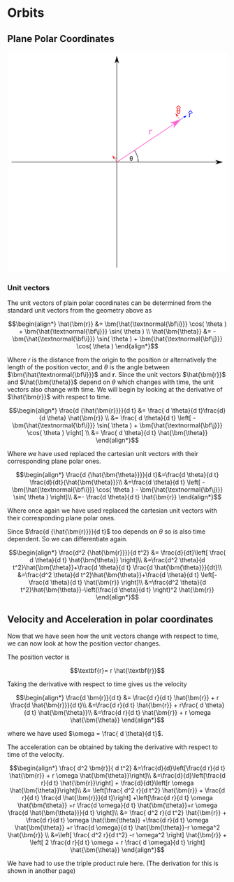 # Orbits

## Plane Polar Coordinates

![plain polar diagram](./img/polars.svg)

### Unit vectors

The unit vectors of plain polar coordinates can be determined from the standard unit vectors from the geometry above as

```math
\begin{align*}
\hat{\bm{r}} &= \bm{\hat{\textnormal{\bf\i}}} \cos( \theta ) + \bm{\hat{\textnormal{\bf\j}}} \sin( \theta ) \\
\hat{\bm{\theta}}  &= - \bm{\hat{\textnormal{\bf\i}}} \sin( \theta ) + \bm{\hat{\textnormal{\bf\j}}} \cos( \theta )
\end{align*}
```

Where $r$ is the distance from the origin to the position or alternatively the length of the position vector, and $\theta$ is the angle between $\bm{\hat{\textnormal{\bf\i}}}$ and $\bm{r}$.
Since the unit vectors $\hat{\bm{r}}$ and $\hat{\bm{\theta}}$ depend on $\theta$ which changes with time, the unit vectors also change with time. We will begin by looking at the derivative of $\hat{\bm{r}}$ with respect to time.

```math
\begin{align*}
\frac{d {\hat{\bm{r}}}}{d t} &= \frac{ d \theta}{d t}\frac{d}{d \theta} \hat{\bm{r}} \\
&=  \frac{ d \theta}{d t} \left[ -\bm{\hat{\textnormal{\bf\i}}} \sin( \theta ) + \bm{\hat{\textnormal{\bf\j}}} \cos( \theta ) \right] \\
&= \frac{ d \theta}{d t} \hat{\bm{\theta}}
\end{align*}
```

Where we have used replaced the cartesian unit vectors with their corresponding plane polar ones.

```math
\begin{align*}
\frac{d {\hat{\bm{\theta}}}}{d t}&=\frac{d \theta}{d t} \frac{d}{dt}{\hat{\bm{\theta}}}\\
&=\frac{d \theta}{d t}  \left[ - \bm{\hat{\textnormal{\bf\i}}} \cos( \theta ) - \bm{\hat{\textnormal{\bf\j}}} \sin( \theta ) \right]\\
&=- \frac{d \theta}{d t} \hat{\bm{r}}
\end{align*}
```

Where once again we have used replaced the cartesian unit vectors with their corresponding plane polar ones.

Since $\frac{d {\hat{\bm{r}}}}{d t}$ too depends on $\theta$ so is also time dependent. So we can differentiate again.

```math
\begin{align*}
\frac{d^2 {\hat{\bm{r}}}}{d t^2} &= \frac{d}{dt}\left[ \frac{ d \theta}{d t} \hat{\bm{\theta}} \right]\\
&=\frac{d^2 \theta}{d t^2}\hat{\bm{\theta}}+\frac{d \theta}{d t} \frac{d \hat{\bm{\theta}}}{dt}\\
&=\frac{d^2 \theta}{d t^2}\hat{\bm{\theta}}+\frac{d \theta}{d t} \left[- \frac{d \theta}{d t} \hat{\bm{r}} \right]\\
&=\frac{d^2 \theta}{d t^2}\hat{\bm{\theta}}-\left(\frac{d \theta}{d t} \right)^2 \hat{\bm{r}}
\end{align*}
```

## Velocity and Acceleration in polar coordinates

Now that we have seen how the unit vectors change with respect to time, we can now look at how the position vector changes.

The position vector is

```math
\textbf{r}= r \hat{\textbf{r}}
```

Taking the derivative with respect to time gives us the velocity

```math
\begin{align*}
\frac{d \bm{r}}{d t} &= \frac{d r}{d t} \hat{\bm{r}} + r \frac{d \hat{\bm{r}}}{d t}\\
&=\frac{d r}{d t} \hat{\bm{r}} + r\frac{ d \theta}{d t} \hat{\bm{\theta}}\\
&=\frac{d r}{d t} \hat{\bm{r}} + r \omega \hat{\bm{\theta}}
\end{align*}
```

where we have used $\omega = \frac{ d \theta}{d t}$.

The acceleration can be obtained by taking the derivative with respect to time of the velocity.

```math
\begin{align*}
\frac{ d^2 \bm{r}}{ d t^2} &=\frac{d}{d}\left[\frac{d r}{d t} \hat{\bm{r}} + r \omega \hat{\bm{\theta}}\right]\\
&=\frac{d}{d}\left[\frac{d r}{d t} \hat{\bm{r}}\right] + \frac{d}{dt}\left[r \omega \hat{\bm{\theta}}\right]\\
&= \left[\frac{ d^2 r}{d t^2} \hat{\bm{r}} + \frac{d r}{d t} \frac{d \hat{\bm{r}}}{d t}\right] +\left[\frac{d r}{d t} \omega \hat{\bm{\theta}} +r \frac{d \omega}{d t} \hat{\bm{\theta}}+r \omega \frac{d \hat{\bm{\theta}}}{d t} \right]\\
&=  \frac{ d^2 r}{d t^2} \hat{\bm{r}} + \frac{d r}{d t} \omega \hat{\bm{\theta}} +\frac{d r}{d t} \omega \hat{\bm{\theta}} +r \frac{d \omega}{d t} \hat{\bm{\theta}}-r \omega^2 \hat{\bm{r}} \\
&=\left[  \frac{ d^2 r}{d t^2} -r \omega^2 \right] \hat{\bm{r}} + \left[ 2 \frac{d r}{d t} \omega + r \frac{ d \omega}{d t} \right] \hat{\bm{\theta}}
\end{align*}
```

We have had to use the triple product rule here. (The derivation for this is shown in another page)
